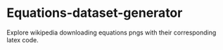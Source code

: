 # Equations-dataset-generator
Explore wikipedia downloading equations pngs with their corresponding latex code.
